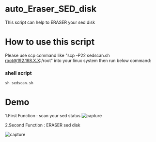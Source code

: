 # auto_Eraser_SED_disk
This script can help to ERASER your sed disk
# How to use this script
Please use scp command like "scp -P22 sedscan.sh root@192.168.X.X:/root"  into your linux system then run below command:
### shell script
```shell script
sh sedscan.sh
```
# Demo
1.First Function  : scan your sed status
![capture](https://user-images.githubusercontent.com/22950881/43627404-de7f6ca4-9728-11e8-8903-4a77ff4d5fee.PNG)

2.Second Function : ERASER sed disk

![capture](https://user-images.githubusercontent.com/22950881/43627632-b7a53cd4-9729-11e8-8d75-579efdb3a47c.PNG)
